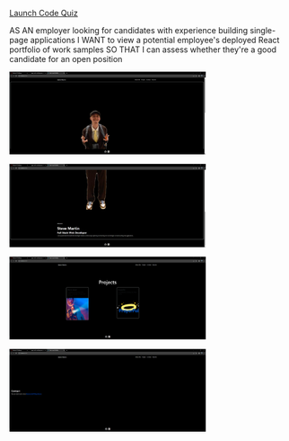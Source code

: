 [Launch Code Quiz](https://woody461.github.io/stevesportfolio/)

AS AN employer looking for candidates with experience building single-page applications
I WANT to view a potential employee's deployed React portfolio of work samples
SO THAT I can assess whether they're a good candidate for an open position

<p>
  <img src="assets/Screenshot .png" width="350" title="hover text">
  </p>

  <p>
  <img src="assets/Screenshot2.png" width="350" title="hover text">
  </p>

  <p>
  <img src="assets/Screenshot3.png" width="350" title="hover text">
  </p>
  <img src="assets/Screenshot4.png" width="350" title="hover text">
  </p>